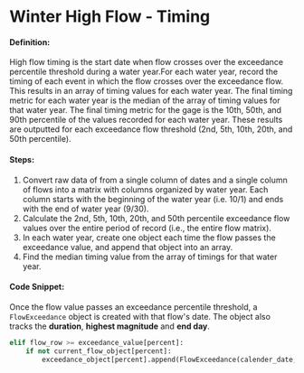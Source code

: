 # Winter High Flow - Timing


#### Definition:

High flow timing is the start date when flow crosses over the exceedance percentile threshold during a water year.For each water year, record the timing of each event in which the flow crosses over the exceedance flow. This results in an array of timing values for each water year. The final timing metric for each water year is the median of the array of timing values for that water year. The final timing metric for the gage is the 10th, 50th, and 90th percentile of the values recorded for each water year. These results are outputted for each exceedance flow threshold \(2nd, 5th, 10th, 20th, and 50th percentile\).

#### Steps:

1. Convert raw data of from a single column of dates and a single column of flows into a matrix with columns organized by water year. Each column starts with the beginning of the water year \(i.e. 10/1\) and ends with the end of water year \(9/30\).
2. Calculate the 2nd, 5th, 10th, 20th, and 50th percentile exceedance flow values over the entire period of record \(i.e., the entire flow matrix\).
3. In each water year, create one object each time the flow passes the exceedance value, and append that object into an array.
4. Find the median timing value from the array of timings for that water year.

#### Code Snippet:

Once the flow value passes an exceedance percentile threshold, a `FlowExceedance` object is created with that flow's date. The object also tracks the **duration**, **highest magnitude** and **end day**.

```py
elif flow_row >= exceedance_value[percent]:
    if not current_flow_object[percent]:
        exceedance_object[percent].append(FlowExceedance(calender_date, None, 1, percent))
```
